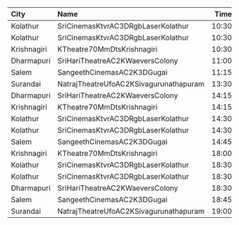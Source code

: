 | City        | Name                                   |  Time | Type       | Price | Capacity | Booked |
| :---------- | :------------------------------------- | ----: | :--------- | ----: | -------: | -----: |
| Kolathur    | SriCinemasKtvrAC3DRgbLaserKolathur     | 10:30 | Gold       |  110₹ |      184 |     92 |
| Kolathur    | SriCinemasKtvrAC3DRgbLaserKolathur     | 10:30 | Silver     |   50₹ |       20 |     10 |
| Krishnagiri | KTheatre70MmDtsKrishnagiri             | 10:30 | Firstclass |   70₹ |       98 |      0 |
| Dharmapuri  | SriHariTheatreAC2KWaeversColony        | 11:00 | FirstClass |   70₹ |      278 |    140 |
| Salem       | SangeethCinemasAC2K3DGugai             | 11:15 | Firstclass |  105₹ |      193 |    102 |
| Surandai    | NatrajTheatreUfoAC2KSivagurunathapuram | 13:30 | AC         |  150₹ |       51 |     51 |
| Dharmapuri  | SriHariTheatreAC2KWaeversColony        | 14:15 | FirstClass |   70₹ |      278 |    140 |
| Krishnagiri | KTheatre70MmDtsKrishnagiri             | 14:15 | Firstclass |   70₹ |       98 |      0 |
| Kolathur    | SriCinemasKtvrAC3DRgbLaserKolathur     | 14:30 | Gold       |  110₹ |      184 |     92 |
| Kolathur    | SriCinemasKtvrAC3DRgbLaserKolathur     | 14:30 | Silver     |   50₹ |       20 |     10 |
| Salem       | SangeethCinemasAC2K3DGugai             | 14:45 | Firstclass |  105₹ |      193 |    102 |
| Krishnagiri | KTheatre70MmDtsKrishnagiri             | 18:00 | Firstclass |   70₹ |       98 |      0 |
| Kolathur    | SriCinemasKtvrAC3DRgbLaserKolathur     | 18:30 | Gold       |  110₹ |      184 |     92 |
| Kolathur    | SriCinemasKtvrAC3DRgbLaserKolathur     | 18:30 | Silver     |   50₹ |       20 |     10 |
| Dharmapuri  | SriHariTheatreAC2KWaeversColony        | 18:30 | FirstClass |   70₹ |      278 |    140 |
| Salem       | SangeethCinemasAC2K3DGugai             | 18:45 | Firstclass |  105₹ |      193 |    102 |
| Surandai    | NatrajTheatreUfoAC2KSivagurunathapuram | 19:00 | AC         |  150₹ |       51 |     51 |
